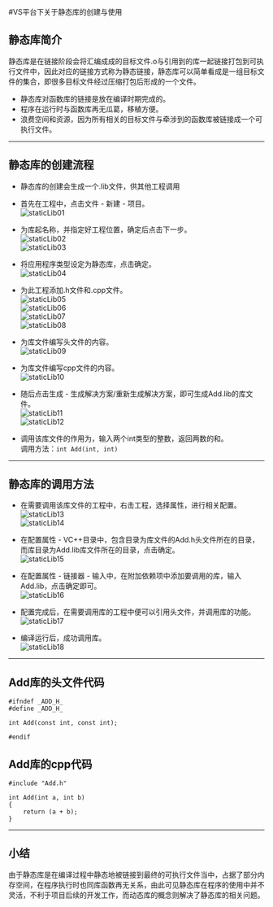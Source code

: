 #VS平台下关于静态库的创建与使用
## 静态库简介  
静态库是在链接阶段会将汇编成成的目标文件.o与引用到的库一起链接打包到可执行文件中，因此对应的链接方式称为静态链接，静态库可以简单看成是一组目标文件的集合，即很多目标文件经过压缩打包后形成的一个文件。  
* 静态库对函数库的链接是放在编译时期完成的。  
* 程序在运行时与函数库再无瓜葛，移植方便。  
* 浪费空间和资源，因为所有相关的目标文件与牵涉到的函数库被链接成一个可执行文件。  

---

## 静态库的创建流程
* 静态库的创建会生成一个.lib文件，供其他工程调用
* 首先在工程中，点击文件 - 新建 - 项目。  
![staticLib01](https://gitee.com/cillebokin/temporary-pictures/raw/master/staticLib01.png)  

* 为库起名称，并指定好工程位置，确定后点击下一步。  
![staticLib02](https://gitee.com/cillebokin/temporary-pictures/raw/master/staticLib02.png)   
![staticLib03](https://gitee.com/cillebokin/temporary-pictures/raw/master/staticLib03.png)   

* 将应用程序类型设定为静态库，点击确定。  
![staticLib04](https://gitee.com/cillebokin/temporary-pictures/raw/master/staticLib04.png)   

* 为此工程添加.h文件和.cpp文件。  
![staticLib05](https://gitee.com/cillebokin/temporary-pictures/raw/master/staticLib05.png)  
![staticLib06](https://gitee.com/cillebokin/temporary-pictures/raw/master/staticLib06.png)  
![staticLib07](https://gitee.com/cillebokin/temporary-pictures/raw/master/staticLib07.png)  
![staticLib08](https://gitee.com/cillebokin/temporary-pictures/raw/master/staticLib08.png)  

* 为库文件编写头文件的内容。  
![staticLib09](https://gitee.com/cillebokin/temporary-pictures/raw/master/staticLib09.png)  

* 为库文件编写cpp文件的内容。  
![staticLib10](https://gitee.com/cillebokin/temporary-pictures/raw/master/staticLib10.png)  

* 随后点击生成 - 生成解决方案/重新生成解决方案，即可生成Add.lib的库文件。  
![staticLib11](https://gitee.com/cillebokin/temporary-pictures/raw/master/staticLib11.png)  
![staticLib12](https://gitee.com/cillebokin/temporary-pictures/raw/master/staticLib12.png)  

* 调用该库文件的作用为，输入两个int类型的整数，返回两数的和。  
调用方法：`int Add(int, int)`

---

## 静态库的调用方法  

* 在需要调用该库文件的工程中，右击工程，选择属性，进行相关配置。  
![staticLib13](https://gitee.com/cillebokin/temporary-pictures/raw/master/staticLib13.png)  
![staticLib14](https://gitee.com/cillebokin/temporary-pictures/raw/master/staticLib14.png)  

* 在配置属性 - VC++目录中，包含目录为库文件的Add.h头文件所在的目录，而库目录为Add.lib库文件所在的目录，点击确定。  
![staticLib15](https://gitee.com/cillebokin/temporary-pictures/raw/master/staticLib15.png)  

* 在配置属性 - 链接器 - 输入中，在附加依赖项中添加要调用的库，输入Add.lib，点击确定即可。  
![staticLib16](https://gitee.com/cillebokin/temporary-pictures/raw/master/staticLib16.png)  

* 配置完成后，在需要调用库的工程中便可以引用头文件，并调用库的功能。  
![staticLib17](https://gitee.com/cillebokin/temporary-pictures/raw/master/staticLib17.png)  

* 编译运行后，成功调用库。  
![staticLib18](https://gitee.com/cillebokin/temporary-pictures/raw/master/staticLib18.png)  

---

## Add库的头文件代码
```
#ifndef _ADD_H_
#define _ADD_H_

int Add(const int, const int);

#endif
```
## Add库的cpp代码
```
#include "Add.h"

int Add(int a, int b)
{
	return (a + b);
}
```


---

## 小结  
由于静态库是在编译过程中静态地被链接到最终的可执行文件当中，占据了部分内存空间，在程序执行时也同库函数再无关系，由此可见静态库在程序的使用中并不灵活，不利于项目后续的开发工作，而动态库的概念则解决了静态库的相关问题。
